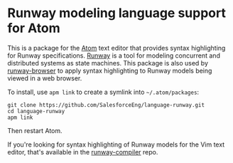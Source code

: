 # Runway modeling language support for Atom

This is a package for the [Atom](https://atom.io) text editor that provides
syntax highlighting for Runway specifications.
[Runway](https://github.com/SalesforceEng/runway-compiler) is a tool for
modeling concurrent and distributed systems as state machines. This package is
also used by [runway-browser](https://github.com/SalesforceEng/runway-browser)
to apply syntax highlighting to Runway models being viewed in a web browser.

To install, use `apm link` to create a symlink into `~/.atom/packages`:

    git clone https://github.com/SalesforceEng/language-runway.git
    cd language-runway
    apm link

Then restart Atom.

If you're looking for syntax highlighting of Runway models for the Vim text
editor, that's available in the
[runway-compiler](https://github.com/SalesforceEng/runway-compiler) repo.
